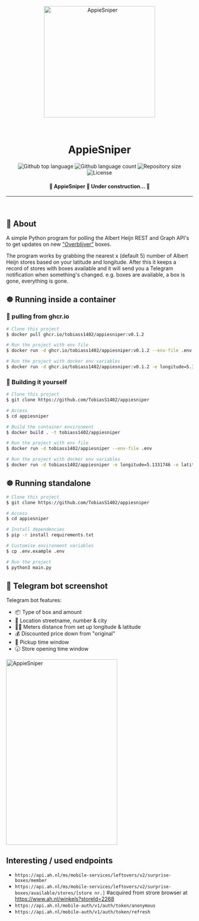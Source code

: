 <div align="center" id="top"> 
  <img src="https://user-images.githubusercontent.com/46230851/190220948-4d11bff5-6278-4420-b328-5d06879db352.png" alt="AppieSniper" width="300" height="300" />

  &#xa0;

</div>

<h1 align="center">AppieSniper</h1>

<p align="center">
  <img alt="Github top language" src="https://img.shields.io/github/languages/top/TobiasS1402/appiesniper?color=56BEB8">

  <img alt="Github language count" src="https://img.shields.io/github/languages/count/TobiasS1402/appiesniper?color=56BEB8">

  <img alt="Repository size" src="https://img.shields.io/github/repo-size/TobiasS1402/appiesniper?color=56BEB8">

  <img alt="License" src="https://img.shields.io/github/license/{{YOUR_GITHUB_USERNAME}}/appiesniper?color=56BEB8">

  <!-- <img alt="Github issues" src="https://img.shields.io/github/issues/{{YOUR_GITHUB_USERNAME}}/appiesniper?color=56BEB8" /> -->

  <!-- <img alt="Github forks" src="https://img.shields.io/github/forks/{{YOUR_GITHUB_USERNAME}}/appiesniper?color=56BEB8" /> -->

  <!-- <img alt="Github stars" src="https://img.shields.io/github/stars/{{YOUR_GITHUB_USERNAME}}/appiesniper?color=56BEB8" /> -->
</p>

<Status>

<h4 align="center"> 
	🚧  AppieSniper 🚀 Under construction...  🚧
</h4> 

<hr>

<br>

## :dart: About ##

A simple Python program for polling the Albert Heijn REST and Graph API's to get updates on new ["Overblijver"](https://www.ah.nl/over-ah/beter-eten/overblijvers) boxes.

The program works by grabbing the nearest x (default 5) number of Albert Heijn stores based on your latitude and longitude. After this it keeps a record of stores with boxes available and it will send you a Telegram notification when something's changed. e.g. boxes are available, a box is gone, everything is gone.

## ☸ Running inside a container ##

### 🚢 pulling from ghcr.io ###
```bash
# Clone this project
$ docker pull ghcr.io/tobiass1402/appiesniper:v0.1.2

# Run the project with env file
$ docker run -d ghcr.io/tobiass1402/appiesniper:v0.1.2 --env-file .env

# Run the project with docker env variables
$ docker run -d ghcr.io/tobiass1402/appiesniper:v0.1.2 -e longitude=5.1331746 -e latitude=51.5868726 -e telegram_bot_token='xxxxxxxx:xxxxxxxxxxxxxxxxxxxx' -e telegram_chat_id='xxxxxxxx' -e number_of_stores=5
```

### 🔨 Building it yourself ###
```bash
# Clone this project
$ git clone https://github.com/TobiasS1402/appiesniper

# Access
$ cd appiesniper

# Build the container environment
$ docker build . -t tobiass1402/appiesniper

# Run the project with env file
$ docker run -d tobiass1402/appiesniper --env-file .env

# Run the project with docker env variables
$ docker run -d tobiass1402/appiesniper -e longitude=5.1331746 -e latitude=51.5868726 -e telegram_bot_token='xxxxxxxx:xxxxxxxxxxxxxxxxxxxx' -e telegram_chat_id='xxxxxxxx' -e number_of_stores=5
```

## ☸ Running standalone ##

```bash
# Clone this project
$ git clone https://github.com/TobiasS1402/appiesniper

# Access
$ cd appiesniper

# Install dependencies
$ pip -r install requirements.txt

# Customise environment variables
$ cp .env.example .env

# Run the project
$ python3 main.py

```
## 🤖 Telegram bot screenshot
Telegram bot features:
- 📦 Type of box and amount
- 🏢 Location streetname, number & city
- 🏃‍♂️ Meters distance from set up longitude & latitude
- 💰 Discounted price down from "original"
- 🔔 Pickup time window
- 🕢 Store opening time window
<div align="left" id="top"> 
  <img src="https://user-images.githubusercontent.com/46230851/190221028-976d68be-8ace-45b4-be18-ddcc43cce262.png" alt="AppieSniper" width="300" height="500" />
</div>
	
## Interesting / used endpoints
- `https://api.ah.nl/ms/mobile-services/leftovers/v2/surprise-boxes/member`
- `https://api.ah.nl/ms/mobile-services/leftovers/v2/surprise-boxes/available/stores/[store nr.]` #acquired from strore browser at https://www.ah.nl/winkels?storeId=2268 
- `https://api.ah.nl/mobile-auth/v1/auth/token/anonymous`
- `https://api.ah.nl/mobile-auth/v1/auth/token/refresh`

